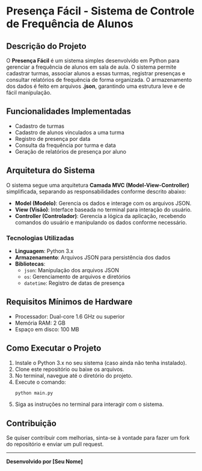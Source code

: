 # Presença Fácil - Sistema de Controle de Frequência de Alunos

## Descrição do Projeto
O **Presença Fácil** é um sistema simples desenvolvido em Python para gerenciar a frequência de alunos em sala de aula. O sistema permite cadastrar turmas, associar alunos a essas turmas, registrar presenças e consultar relatórios de frequência de forma organizada. O armazenamento dos dados é feito em arquivos **.json**, garantindo uma estrutura leve e de fácil manipulação.

## Funcionalidades Implementadas
- Cadastro de turmas
- Cadastro de alunos vinculados a uma turma
- Registro de presença por data
- Consulta da frequência por turma e data
- Geração de relatórios de presença por aluno

## Arquitetura do Sistema
O sistema segue uma arquitetura **Camada MVC (Model-View-Controller)** simplificada, separando as responsabilidades conforme descrito abaixo:
- **Model (Modelo)**: Gerencia os dados e interage com os arquivos JSON.
- **View (Visão)**: Interface baseada no terminal para interação do usuário.
- **Controller (Controlador)**: Gerencia a lógica da aplicação, recebendo comandos do usuário e manipulando os dados conforme necessário.

### Tecnologias Utilizadas
- **Linguagem**: Python 3.x
- **Armazenamento**: Arquivos JSON para persistência dos dados
- **Bibliotecas**:
  - `json`: Manipulação dos arquivos JSON
  - `os`: Gerenciamento de arquivos e diretórios
  - `datetime`: Registro de datas de presença

## Requisitos Mínimos de Hardware
- Processador: Dual-core 1.6 GHz ou superior
- Memória RAM: 2 GB
- Espaço em disco: 100 MB

## Como Executar o Projeto
1. Instale o Python 3.x no seu sistema (caso ainda não tenha instalado).
2. Clone este repositório ou baixe os arquivos.
3. No terminal, navegue até o diretório do projeto.
4. Execute o comando:
   ```bash
   python main.py
   ```
5. Siga as instruções no terminal para interagir com o sistema.

## Contribuição
Se quiser contribuir com melhorias, sinta-se à vontade para fazer um fork do repositório e enviar um pull request.

---
**Desenvolvido por [Seu Nome]**

